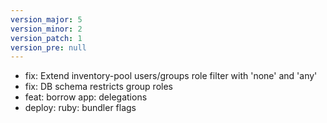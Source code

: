 ```yaml
---
version_major: 5
version_minor: 2
version_patch: 1
version_pre: null
---
```


- fix: Extend inventory-pool users/groups role filter with 'none' and 'any'
- fix: DB schema restricts group roles
- feat: borrow app: delegations
- deploy: ruby: bundler flags

